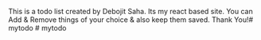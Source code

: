 This is a todo list created by Debojit Saha. Its my react based site.
You can Add & Remove things of your choice & also keep them saved.
Thank You!#   m y t o d o  
 #   m y t o d o  
 